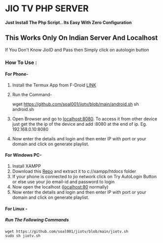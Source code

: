 # JIO TV PHP SERVER

#### Just Install The Php Script.. Its Easy With Zero Configuration

## **This Works Only On Indian Server And Localhost**
> 
If You Don't Know JioID and Pass then Simply click on autologin button

### **How To Use :**

####  For Phone-

1. Install the Termux App from F-Droid [LINK](https://f-droid.org/repo/com.termux_117.apk "LINK")
2. Run the Command- 


    wget https://github.com/soal001/jiotv/blob/main/android.sh
    sh android.sh
3. Open Browser and go to [localhost:8080](http://localhost:8080 "localhost:8080"). To access it from other device just get the the ip of the device and add :8080 at the end of ip. Eg. 192.168.0.10:8080
4. Now enter the details and login and then enter IP with port or your domain and click on generate playlist.
 


####  For Windows PC-
1.  Install XAMPP
2. Download this [Repo](https://github.com/soal001/jiotv/archive/refs/heads/main.zip "Repo") and extract it to c://xampp/htdocs folder
3. If your phone is connected to jio network click on Try AutoLogin Button or else use your jio email-id and password to login
4. Now open the localhost ([localhost:80](localhost:80 "localhost:80") normally)
5. Now enter the details and login and then enter IP with port or your domain and click on generate playlist.

####  For Linux -
##### Run The Following Commands

    wget https://github.com/soal001/jiotv/blob/main/jiotv.sh
    sudo sh jiotv.sh
